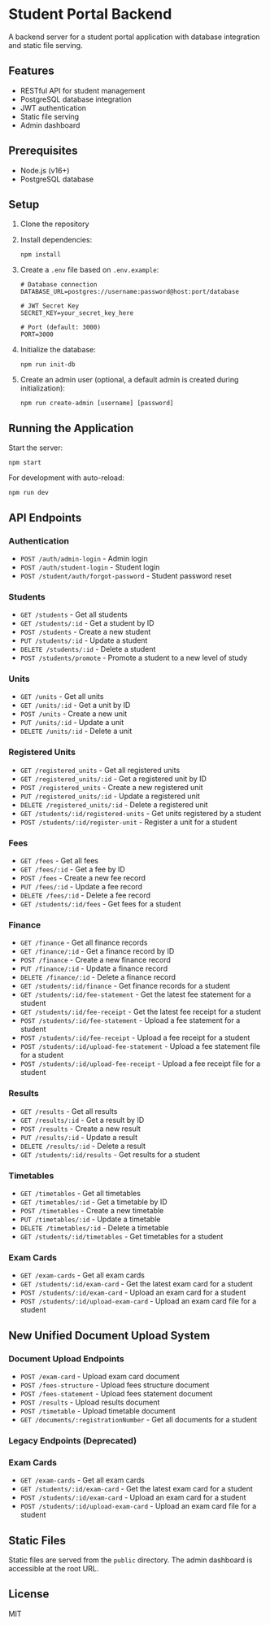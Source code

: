 # Student Portal Backend

A backend server for a student portal application with database integration and static file serving.

## Features

- RESTful API for student management
- PostgreSQL database integration
- JWT authentication
- Static file serving
- Admin dashboard

## Prerequisites

- Node.js (v16+)
- PostgreSQL database

## Setup

1. Clone the repository
2. Install dependencies:
   ```
   npm install
   ```
3. Create a `.env` file based on `.env.example`:
   ```
   # Database connection
   DATABASE_URL=postgres://username:password@host:port/database
   
   # JWT Secret Key
   SECRET_KEY=your_secret_key_here
   
   # Port (default: 3000)
   PORT=3000
   ```

4. Initialize the database:
   ```
   npm run init-db
   ```

5. Create an admin user (optional, a default admin is created during initialization):
   ```
   npm run create-admin [username] [password]
   ```

## Running the Application

Start the server:
```
npm start
```

For development with auto-reload:
```
npm run dev
```

## API Endpoints

### Authentication
- `POST /auth/admin-login` - Admin login
- `POST /auth/student-login` - Student login
- `POST /student/auth/forgot-password` - Student password reset

### Students
- `GET /students` - Get all students
- `GET /students/:id` - Get a student by ID
- `POST /students` - Create a new student
- `PUT /students/:id` - Update a student
- `DELETE /students/:id` - Delete a student
- `POST /students/promote` - Promote a student to a new level of study

### Units
- `GET /units` - Get all units
- `GET /units/:id` - Get a unit by ID
- `POST /units` - Create a new unit
- `PUT /units/:id` - Update a unit
- `DELETE /units/:id` - Delete a unit

### Registered Units
- `GET /registered_units` - Get all registered units
- `GET /registered_units/:id` - Get a registered unit by ID
- `POST /registered_units` - Create a new registered unit
- `PUT /registered_units/:id` - Update a registered unit
- `DELETE /registered_units/:id` - Delete a registered unit
- `GET /students/:id/registered-units` - Get units registered by a student
- `POST /students/:id/register-unit` - Register a unit for a student

### Fees
- `GET /fees` - Get all fees
- `GET /fees/:id` - Get a fee by ID
- `POST /fees` - Create a new fee record
- `PUT /fees/:id` - Update a fee record
- `DELETE /fees/:id` - Delete a fee record
- `GET /students/:id/fees` - Get fees for a student

### Finance
- `GET /finance` - Get all finance records
- `GET /finance/:id` - Get a finance record by ID
- `POST /finance` - Create a new finance record
- `PUT /finance/:id` - Update a finance record
- `DELETE /finance/:id` - Delete a finance record
- `GET /students/:id/finance` - Get finance records for a student
- `GET /students/:id/fee-statement` - Get the latest fee statement for a student
- `GET /students/:id/fee-receipt` - Get the latest fee receipt for a student
- `POST /students/:id/fee-statement` - Upload a fee statement for a student
- `POST /students/:id/fee-receipt` - Upload a fee receipt for a student
- `POST /students/:id/upload-fee-statement` - Upload a fee statement file for a student
- `POST /students/:id/upload-fee-receipt` - Upload a fee receipt file for a student

### Results
- `GET /results` - Get all results
- `GET /results/:id` - Get a result by ID
- `POST /results` - Create a new result
- `PUT /results/:id` - Update a result
- `DELETE /results/:id` - Delete a result
- `GET /students/:id/results` - Get results for a student

### Timetables
- `GET /timetables` - Get all timetables
- `GET /timetables/:id` - Get a timetable by ID
- `POST /timetables` - Create a new timetable
- `PUT /timetables/:id` - Update a timetable
- `DELETE /timetables/:id` - Delete a timetable
- `GET /students/:id/timetables` - Get timetables for a student

### Exam Cards
- `GET /exam-cards` - Get all exam cards
- `GET /students/:id/exam-card` - Get the latest exam card for a student
- `POST /students/:id/exam-card` - Upload an exam card for a student
- `POST /students/:id/upload-exam-card` - Upload an exam card file for a student

## New Unified Document Upload System

### Document Upload Endpoints
- `POST /exam-card` - Upload exam card document
- `POST /fees-structure` - Upload fees structure document  
- `POST /fees-statement` - Upload fees statement document
- `POST /results` - Upload results document
- `POST /timetable` - Upload timetable document
- `GET /documents/:registrationNumber` - Get all documents for a student

### Legacy Endpoints (Deprecated)

### Exam Cards
- `GET /exam-cards` - Get all exam cards
- `GET /students/:id/exam-card` - Get the latest exam card for a student
- `POST /students/:id/exam-card` - Upload an exam card for a student
- `POST /students/:id/upload-exam-card` - Upload an exam card file for a student

## Static Files

Static files are served from the `public` directory. The admin dashboard is accessible at the root URL.

## License

MIT